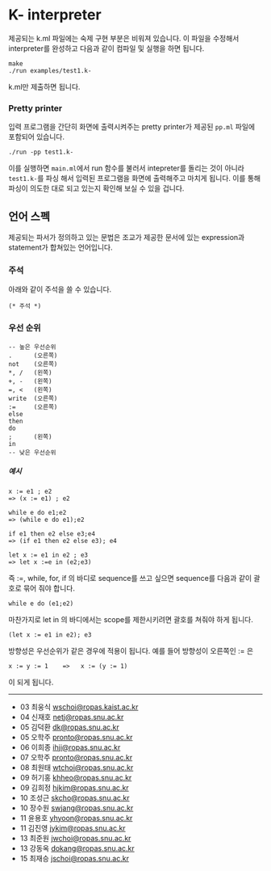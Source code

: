 K- interpreter
========
제공되는 k.ml 파일에는 숙제 구현 부분은 비워져 있습니다. 이 파일을 수정해서
interpreter를 완성하고 다음과 같이 컴파일 및 실행을 하면 됩니다.

```console
make
./run examples/test1.k-
```

k.ml만 제출하면 됩니다.

### Pretty printer
입력 프로그램을 간단히 화면에 출력시켜주는 pretty printer가 제공된 `pp.ml`
파일에 포함되어 있습니다.

```console
./run -pp test1.k-
```

이를 실행하면 `main.ml`에서 run 함수를 불러서 intepreter를 돌리는 것이 아니라
`test1.k-`를 파싱 해서 입력된 프로그램을 화면에 출력해주고 마치게 됩니다. 이를
통해 파싱이 의도한 대로 되고 있는지 확인해 보실 수 있을 겁니다.


언어 스펙
--------
제공되는 파서가 정의하고 있는 문법은 조교가 제공한 문서에
있는 expression과 statement가 합쳐있는 언어입니다.

### 주석
아래와 같이 주석을 쓸 수 있습니다.

```
(* 주석 *)
```

### 우선 순위

    -- 높은 우선순위
    .      (오른쪽)
    not    (오른쪽)
    *, /   (왼쪽)
    +, -   (왼쪽)
    =, <   (왼쪽)
    write  (오른쪽)
    :=     (오른쪽)
    else
    then
    do
    ;      (왼쪽)
    in
    -- 낮은 우선순위

##### 예시

    x := e1 ; e2
    => (x := e1) ; e2

    while e do e1;e2
    => (while e do e1);e2

    if e1 then e2 else e3;e4
    => (if e1 then e2 else e3); e4

    let x := e1 in e2 ; e3
    => let x :=e in (e2;e3)

즉 :=, while, for, if 의 바디로 sequence를 쓰고 싶으면 sequence를
다음과 같이 괄호로 묶어 줘야 합니다.

    while e do (e1;e2)

마찬가지로 let in 의 바디에서는 scope를 제한시키려면 괄호를 쳐줘야 하게 됩니다.

    (let x := e1 in e2); e3

방향성은 우선순위가 같은 경우에 적용이 됩니다.
예를 들어 방향성이 오른쪽인 := 은

    x := y := 1    =>   x := (y := 1)

이 되게 됩니다.


--------
- 03 최웅식 <wschoi@ropas.kaist.ac.kr>
- 04 신재호 <netj@ropas.snu.ac.kr>
- 05 김덕환 <dk@ropas.snu.ac.kr>
- 05 오학주 <pronto@ropas.snu.ac.kr>
- 06 이희종 <ihji@ropas.snu.ac.kr>
- 07 오학주 <pronto@ropas.snu.ac.kr>
- 08 최원태 <wtchoi@ropas.snu.ac.kr>
- 09 허기홍 <khheo@ropas.snu.ac.kr>
- 09 김희정 <hjkim@ropas.snu.ac.kr>
- 10 조성근 <skcho@ropas.snu.ac.kr>
- 10 장수원 <swjang@ropas.snu.ac.kr>
- 11 윤용호 <yhyoon@ropas.snu.ac.kr>
- 11 김진영 <jykim@ropas.snu.ac.kr>
- 13 최준원 <jwchoi@ropas.snu.ac.kr>
- 13 강동옥 <dokang@ropas.snu.ac.kr>
- 15 최재승 <jschoi@ropas.snu.ac.kr>
